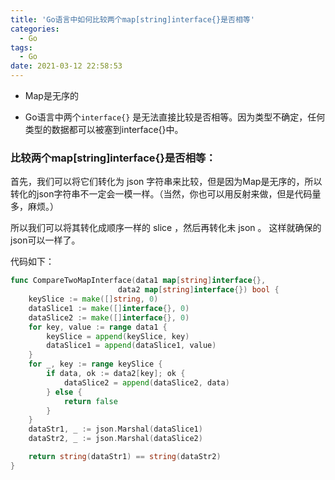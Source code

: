 ```yaml
---
title: 'Go语言中如何比较两个map[string]interface{}是否相等'
categories:
  - Go
tags:
  - Go
date: 2021-03-12 22:58:53
---
```


* Map是无序的

* Go语言中两个`interface{}` 是无法直接比较是否相等。因为类型不确定，任何类型的数据都可以被塞到interface{}中。

### 比较两个map[string]interface{}是否相等：

首先，我们可以将它们转化为 json 字符串来比较，但是因为Map是无序的，所以转化的json字符串不一定会一模一样。（当然，你也可以用反射来做，但是代码量多，麻烦。）

所以我们可以将其转化成顺序一样的 slice ，然后再转化未 json 。 这样就确保的json可以一样了。

代码如下：

```go
func CompareTwoMapInterface(data1 map[string]interface{}, 
						data2 map[string]interface{}) bool {
	keySlice := make([]string, 0)
	dataSlice1 := make([]interface{}, 0)
	dataSlice2 := make([]interface{}, 0)
	for key, value := range data1 {
		keySlice = append(keySlice, key)
		dataSlice1 = append(dataSlice1, value)
	}
	for _, key := range keySlice {
		if data, ok := data2[key]; ok {
			dataSlice2 = append(dataSlice2, data)
		} else {
			return false
		}
	}
	dataStr1, _ := json.Marshal(dataSlice1)
	dataStr2, _ := json.Marshal(dataSlice2)

	return string(dataStr1) == string(dataStr2)
}
```

